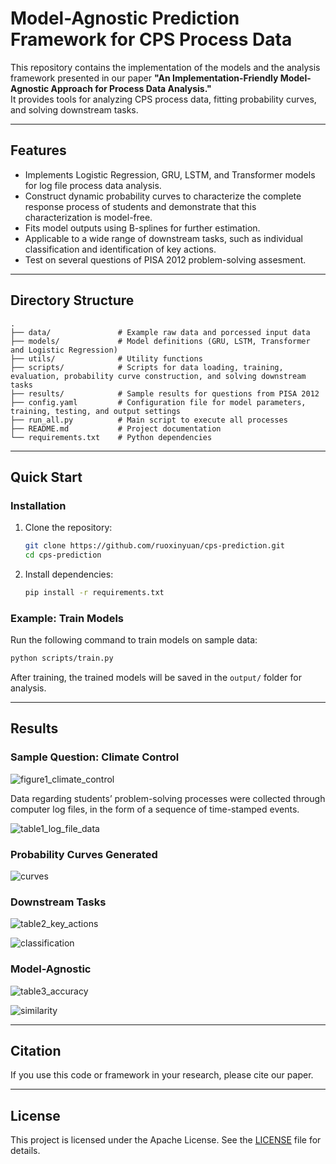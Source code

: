 # Model-Agnostic Prediction Framework for CPS Process Data  

This repository contains the implementation of the models and the analysis framework presented in our paper **"An Implementation-Friendly Model-Agnostic Approach for Process Data Analysis."**  
It provides tools for analyzing CPS process data, fitting probability curves, and solving downstream tasks.  

---

## Features  
- Implements Logistic Regression, GRU, LSTM, and Transformer models for log file process data analysis.  
- Construct dynamic probability curves to characterize the complete response process of students and demonstrate that this characterization is model-free.
- Fits model outputs using B-splines for further estimation. 
- Applicable to a wide range of downstream tasks, such as individual classification and identification of key actions.
- Test on several questions of PISA 2012 problem-solving assesment.  

---

## Directory Structure  
```
.
├── data/               # Example raw data and porcessed input data
├── models/             # Model definitions (GRU, LSTM, Transformer and Logistic Regression)
├── utils/              # Utility functions
├── scripts/            # Scripts for data loading, training, evaluation, probability curve construction, and solving downstream tasks
├── results/            # Sample results for questions from PISA 2012
├── config.yaml         # Configuration file for model parameters, training, testing, and output settings
├── run_all.py          # Main script to execute all processes
├── README.md           # Project documentation
└── requirements.txt    # Python dependencies
```

---


## Quick Start  

### Installation  
1. Clone the repository:  
   ```bash
   git clone https://github.com/ruoxinyuan/cps-prediction.git
   cd cps-prediction
   ```
2. Install dependencies:  
   ```bash
   pip install -r requirements.txt
   ```  

### Example: Train Models  
Run the following command to train models on sample data:  
```bash
python scripts/train.py
```  
After training, the trained models will be saved in the `output/` folder for analysis.  

---

## Results  
### Sample Question: Climate Control

![figure1_climate_control](figures/figure1_climate_control.png)  

Data regarding students’ problem-solving processes were collected through computer log files, in the form of a sequence of time-stamped events.

![table1_log_file_data](figures/table1_log_file_data.png)  

### Probability Curves Generated

![curves](figures/curves.png) 

### Downstream Tasks

![table2_key_actions](figures/table2_key_actions.png) 

![classification](figures/classification.png) 

### Model-Agnostic

![table3_accuracy](figures/table3_accuracy.png) 

![similarity](figures/similarity.png) 

---

## Citation  
If you use this code or framework in your research, please cite our paper. 

---

## License  
This project is licensed under the Apache License. See the [LICENSE](LICENSE) file for details.  


